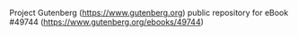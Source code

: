 Project Gutenberg (https://www.gutenberg.org) public repository for eBook #49744 (https://www.gutenberg.org/ebooks/49744)
